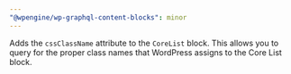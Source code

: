 ```yaml
---
"@wpengine/wp-graphql-content-blocks": minor
---
```


Adds the `cssClassName` attribute to the `CoreList` block. This allows you to query for the proper class names that WordPress assigns to the Core List block.
